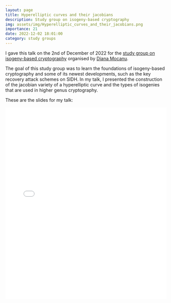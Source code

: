 ```yaml
---
layout: page
title: Hyperelliptic curves and their jacobians
description: Study group on isogeny-based cryptography
img: assets/img/Hyperelliptic_curves_and_their_jacobians.png
importance: 21
date: 2022-12-02 18:01:00
category: study groups
---
```


I gave this talk on the 2nd of December of 2022 for the <a href="https://warwick.ac.uk/fac/sci/maths/people/staff/mocanu/">study group on isogeny-based cryptography</a> organised by <a href="https://warwick.ac.uk/fac/sci/maths/people/staff/mocanu/isocrypt/">Diana Mocanu</a>.

The goal of this study group was to learn the foundations of isogeny-based cryptography and some of its newest developments, such as the key recovery attack schemes on SIDH. In my talk, I presented the construction of the jacobian variety of a hyperelliptic curve and the types of isogenies that are used in higher genus cryptography.

These are the slides for my talk:

<div style="padding-bottom: 100px;">
<div class="container mt-5">
    <div class="embed-responsive embed-responsive-16by9">
        <embed src="/assets/pdf/hyperelliptic_curves_and_their_jacobians.pdf" type="application/pdf" width="100%" height="600px" />
    </div>
</div>
</div>

